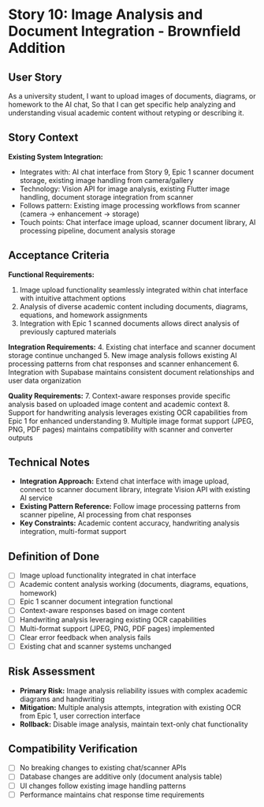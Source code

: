 # Story 10: Image Analysis and Document Integration - Brownfield Addition

## User Story
As a university student,
I want to upload images of documents, diagrams, or homework to the AI chat,
So that I can get specific help analyzing and understanding visual academic content without retyping or describing it.

## Story Context

**Existing System Integration:**
- Integrates with: AI chat interface from Story 9, Epic 1 scanner document storage, existing image handling from camera/gallery
- Technology: Vision API for image analysis, existing Flutter image handling, document storage integration from scanner
- Follows pattern: Existing image processing workflows from scanner (camera → enhancement → storage)
- Touch points: Chat interface image upload, scanner document library, AI processing pipeline, document analysis storage

## Acceptance Criteria

**Functional Requirements:**
1. Image upload functionality seamlessly integrated within chat interface with intuitive attachment options
2. Analysis of diverse academic content including documents, diagrams, equations, and homework assignments
3. Integration with Epic 1 scanned documents allows direct analysis of previously captured materials

**Integration Requirements:**
4. Existing chat interface and scanner document storage continue unchanged
5. New image analysis follows existing AI processing patterns from chat responses and scanner enhancement
6. Integration with Supabase maintains consistent document relationships and user data organization

**Quality Requirements:**
7. Context-aware responses provide specific analysis based on uploaded image content and academic context
8. Support for handwriting analysis leverages existing OCR capabilities from Epic 1 for enhanced understanding
9. Multiple image format support (JPEG, PNG, PDF pages) maintains compatibility with scanner and converter outputs

## Technical Notes
- **Integration Approach:** Extend chat interface with image upload, connect to scanner document library, integrate Vision API with existing AI service
- **Existing Pattern Reference:** Follow image processing patterns from scanner pipeline, AI processing from chat responses
- **Key Constraints:** Academic content accuracy, handwriting analysis integration, multi-format support

## Definition of Done
- [ ] Image upload functionality integrated in chat interface
- [ ] Academic content analysis working (documents, diagrams, equations, homework)
- [ ] Epic 1 scanner document integration functional
- [ ] Context-aware responses based on image content
- [ ] Handwriting analysis leveraging existing OCR capabilities
- [ ] Multi-format support (JPEG, PNG, PDF pages) implemented
- [ ] Clear error feedback when analysis fails
- [ ] Existing chat and scanner systems unchanged

## Risk Assessment
- **Primary Risk:** Image analysis reliability issues with complex academic diagrams and handwriting
- **Mitigation:** Multiple analysis attempts, integration with existing OCR from Epic 1, user correction interface
- **Rollback:** Disable image analysis, maintain text-only chat functionality

## Compatibility Verification
- [ ] No breaking changes to existing chat/scanner APIs
- [ ] Database changes are additive only (document analysis table)
- [ ] UI changes follow existing image handling patterns
- [ ] Performance maintains chat response time requirements